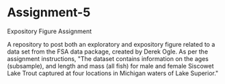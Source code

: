 # Assignment-5
Expository Figure Assignment

A repository to post both an exploratory and expository figure related to a data set from the FSA data package, created by Derek Ogle. As per the assignment instructions, "The dataset contains information on the ages (subsample), and length and mass (all fish) for male and female Siscowet Lake Trout captured at four locations in Michigan waters of Lake Superior."
